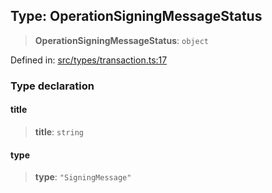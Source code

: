 
## Type: OperationSigningMessageStatus

> **OperationSigningMessageStatus**: `object`

Defined in: [src/types/transaction.ts:17](https://github.com/centrifuge/sdk/blob/5924ed586d0e61ad527b0c53333be0f2d6e0ea5a/src/types/transaction.ts#L17)

### Type declaration

#### title

> **title**: `string`

#### type

> **type**: `"SigningMessage"`
